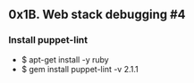 ## 0x1B. Web stack debugging #4

### Install puppet-lint

- $ apt-get install -y ruby
- $ gem install puppet-lint -v 2.1.1

